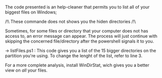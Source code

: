 The code presented is an help-cleaner that permits you to list all of your biggest files on Windows;

/!\ These commande does not shows you the hiden directories /!\

Sometimes, for some files or directory that your computer does not has access to, an error message can appear. The process will just continue with skipping the concerned file/directory after the powershell signals it to you.

-> listFiles.ps1 :
This code gives you a list of the 15 bigger directories on the partition you're using. 
To change the lenght of the list, refer to line 3.

For a more complete analysis, install WinDirStat, wich gives you a better view on *all* your files.
